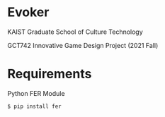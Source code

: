# Evoker
KAIST Graduate School of Culture Technology

GCT742 Innovative Game Design Project (2021 Fall)

# Requirements
Python FER Module
```
$ pip install fer
```
